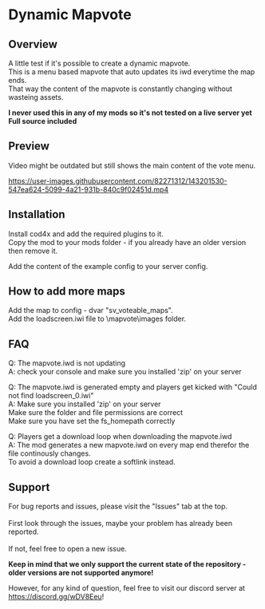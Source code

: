 # Dynamic Mapvote

## Overview

A little test if it's possible to create a dynamic mapvote.<br/>
This is a menu based mapvote that auto updates its iwd everytime the map ends.<br/>
That way the content of the mapvote is constantly changing without wasteing assets.<br/>

**I never used this in any of my mods so it's not tested on a live server yet**<br/>
**Full source included**<br/>

## Preview
Video might be outdated but still shows the main content of the vote menu.

https://user-images.githubusercontent.com/82271312/143201530-547ea624-5099-4a21-931b-840c9f02451d.mp4

## Installation

Install cod4x and add the required plugins to it.<br/>
Copy the mod to your mods folder - if you already have an older version then remove it.<br/>

Add the content of the example config to your server config.<br/>

## How to add more maps

Add the map to config - dvar "sv_voteable_maps".<br/>
Add the loadscreen.iwi file to \mapvote\images folder.<br/>

## FAQ
 
Q: The mapvote.iwd is not updating<br/>
A: check your console and make sure you installed 'zip' on your server<br/>

Q: The mapvote.iwd is generated empty and players get kicked with "Could not find loadscreen_0.iwi"<br/>
A: Make sure you installed 'zip' on your server<br/>
   Make sure the folder and file permissions are correct<br/>
   Make sure you have set the fs_homepath correctly<br/>

Q: Players get a download loop when downloading the mapvote.iwd<br/>
A: The mod generates a new mapvote.iwd on every map end therefor the file continously changes.<br/>
   To avoid a download loop create a softlink instead.<br/>

## Support
For bug reports and issues, please visit the "Issues" tab at the top.<br><br/>
First look through the issues, maybe your problem has already been reported.<br><br/>
If not, feel free to open a new issue.<br/>

**Keep in mind that we only support the current state of the repository - older versions are not supported anymore!**

However, for any kind of question, feel free to visit our discord server at https://discord.gg/wDV8Eeu!

